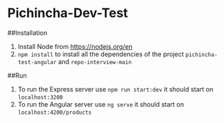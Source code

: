 # Pichincha-Dev-Test

##Installation
1. Install Node from https://nodejs.org/en
2. `npm install` to install all the dependencies of the project `pichincha-test-angular` and `repo-interview-main`

##Run
1. To run the Express server use `npm run start:dev` it should start on `localhost:3200`
2. To run the Angular server use `ng serve` it should start on `localhost:4200/products`
